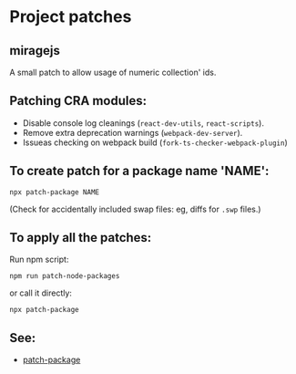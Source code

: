 # Project patches

## miragejs

A small patch to allow usage of numeric collection' ids.

## Patching CRA modules:

- Disable console log cleanings (`react-dev-utils`, `react-scripts`).
- Remove extra deprecation warnings (`webpack-dev-server`).
- Issueas checking on webpack build (`fork-ts-checker-webpack-plugin`)

## To create patch for a package name 'NAME':

```
npx patch-package NAME
```

(Check for accidentally included swap files: eg, diffs for `.swp` files.)

## To apply all the patches:

Run npm script:

```
npm run patch-node-packages
```

or call it directly:

```
npx patch-package
```

## See:

- [patch-package](https://www.npmjs.com/package/patch-package)

